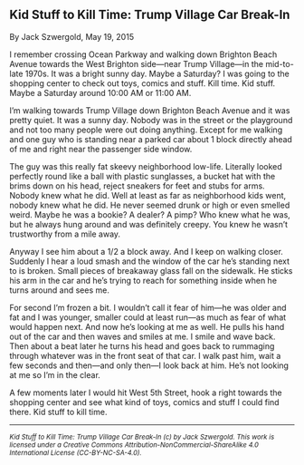 ## Kid Stuff to Kill Time: Trump Village Car Break-In

By Jack Szwergold, May 19, 2015

I remember crossing Ocean Parkway and walking down Brighton Beach Avenue towards the West Brighton side—near Trump Village—in the mid-to-late 1970s. It was a bright sunny day. Maybe a Saturday? I was going to the shopping center to check out toys, comics and stuff. Kill time. Kid stuff. Maybe a Saturday around 10:00 AM or 11:00 AM.

I’m walking towards Trump Village down Brighton Beach Avenue and it was pretty quiet. It was a sunny day. Nobody was in the street or the playground and not too many people were out doing anything. Except for me walking and one guy who is standing near a parked car about 1 block directly ahead of me and right near the passenger side window.

The guy was this really fat skeevy neighborhood low-life. Literally looked perfectly round like a ball with plastic sunglasses, a bucket hat with the brims down on his head, reject sneakers for feet and stubs for arms. Nobody knew what he did. Well at least as far as neighborhood kids went, nobody knew what he did. He never seemed drunk or high or even smelled weird. Maybe he was a bookie? A dealer? A pimp? Who knew what he was, but he always hung around and was definitely creepy. You knew he wasn’t trustworthy from a mile away.

Anyway I see him about a 1/2 a block away. And I keep on walking closer. Suddenly I hear a loud smash and the window of the car he’s standing next to is broken. Small pieces of breakaway glass fall on the sidewalk. He sticks his arm in the car and he’s trying to reach for something inside when he turns around and sees me.

For second I’m frozen a bit. I wouldn’t call it fear of him—he was older and fat and I was younger, smaller could at least run—as much as fear of what would happen next. And now he’s looking at me as well. He pulls his hand out of the car and then waves and smiles at me. I smile and wave back. Then about a beat later he turns his head and goes back to rummaging through whatever was in the front seat of that car. I walk past him, wait a few seconds and then—and only then—I look back at him. He’s not looking at me so I’m in the clear.

A few moments later I would hit West 5th Street, hook a right towards the shopping center and see what kind of toys, comics and stuff I could find there. Kid stuff to kill time.

***

<sup>*Kid Stuff to Kill Time: Trump Village Car Break-In (c) by Jack Szwergold. This work is licensed under a Creative Commons Attribution-NonCommercial-ShareAlike 4.0 International License (CC-BY-NC-SA-4.0).*</sup>